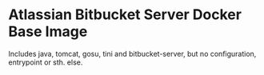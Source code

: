 # Atlassian Bitbucket Server Docker Base Image

Includes java, tomcat, gosu, tini and bitbucket-server, but no configuration, entrypoint or sth. else.